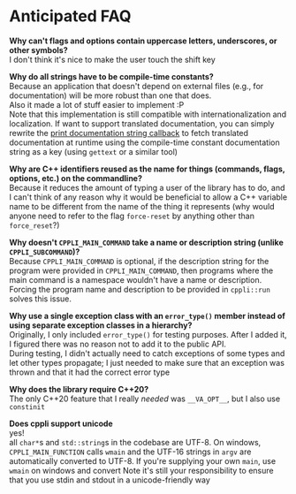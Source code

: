 # Anticipated FAQ

**Why can't flags and options contain uppercase letters, underscores, or other symbols?**  
I don't think it's nice to make the user touch the shift key
  
**Why do all strings have to be compile-time constants?**  
Because an application that doesn't depend on external files (e.g., for documentation) will be more robust than one that does.  
Also it made a lot of stuff easier to implement :P  
Note that this implementation is still compatible with internationalization and localization. If want to support translated documentation, you can simply rewrite the [print documentation string callback](../include/cppli/detail/documentation.h) to fetch translated documentation at runtime using the compile-time constant documentation string as a key (using `gettext` or a similar tool)

**Why are C++ identifiers reused as the name for things (commands, flags, options, etc.) on the commandline?**  
Because it reduces the amount of typing a user of the library has to do, 
and I can't think of any reason why it would be beneficial to allow a C++ variable name to be different from the name of the thing it represents 
(why would anyone need to refer to the flag `force-reset` by anything other than `force_reset`?)

**Why doesn't `CPPLI_MAIN_COMMAND` take a name or description string (unlike `CPPLI_SUBCOMMAND`)?**  
Because `CPPLI_MAIN_COMMAND` is optional, 
if the description string for the program were provided in `CPPLI_MAIN_COMMAND`,
then programs where the main command is a namespace wouldn't have a name or description.
Forcing the program name and description to be provided in `cppli::run` solves this issue.

**Why use a single exception class with an `error_type()` member instead of using separate exception classes in a hierarchy?**  
Originally, I only included `error_type()` for testing purposes. After I added it, I figured there was no reason not to add it to the public API.  
During testing, I didn't actually need to catch exceptions of some types and let other types propagate; 
I just needed to make sure that an exception was thrown and that it had the correct error type

**Why does the library require C++20?**  
The only C++20 feature that I really _needed_ was `__VA_OPT__`, but I also use `constinit` 

**Does cppli support unicode**  
yes!  
all `char*`s and `std::string`s in the codebase are UTF-8. On windows, `CPPLI_MAIN_FUNCTION` calls `wmain` and the UTF-16 strings in `argv` are automatically converted to UTF-8. If you're supplying your own `main`, use `wmain` on windows and convert
Note it's still your responsibility to ensure that you use stdin and stdout in a unicode-friendly way